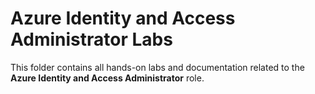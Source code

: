 # Azure Identity and Access Administrator Labs

This folder contains all hands-on labs and documentation related to the **Azure Identity and Access Administrator** role.

